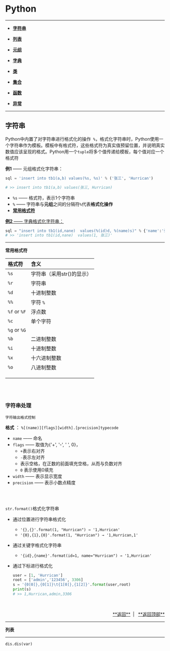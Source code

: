 # <a name="top">Python</a>





----

+ <a href="#str">**字符串**</a>


+ <a href="#">**列表**</a>


+ <a href="#">**元组**</a>


+ <a href="#">**字典**</a>


+ <a href="#">**类**</a>


+ <a href="#">**集合**</a>


+ <a href="#">**函数**</a>


+ <a href="#">**异常**</a>










-----

## <a name="str">**字符串**</a>

Python中内置了对字符串进行格式化的操作` %`，格式化字符串时，Python使用一个字符串作为模板。模板中有格式符，这些格式符为真实值预留位置，并说明真实数值应该呈现的格式。Python用一个`tuple`将多个值传递给模板，每个值对应一个格式符

**例1** —— 元组格式化字符串：

```python
sql = 'insert into tb1(a,b) values(%s, %s)' % ('张三', 'Hurrican')

# >> insert into tb1(a,b) values(张三, Hurrican)
```

+ `%s` —— 格式符，表示1个字符串
+ `%` —— 字符串与**元组**之间的分隔符`%`代表**格式化操作**
+ <a href="#formatSymbol">**常用格式符**</s>



**例2**  —— 字典格式化字符串：

```python
sql = "insert into tb1(id,nane)  values(%(id)d, %(name)s)" % {'name':'张三', 'id':1}
# >> 'insert into tb1(id,nane)  values(1, 张三)'
```







----

<a name="formatSymbol">**常用格式符**</s>

| 格式符          | 含义              |
| :----------- | :-------------- |
| `%s`         | 字符串（采用str()的显示） |
| `%r`         | 字符串             |
| `%d`         | 十进制整数           |
| `%%`         | 字符 `%`          |
| `%f` or `%F` | 浮点数             |
| `%c`         | 单个字符            |
| `%g` or `%G` |                 |
| `%b`         | 二进制整数           |
| `%i`         | 十进制整数           |
| `%x`         | 十六进制整数          |
| `%o`         | 八进制整数           |
|              |                 |
|              |                 |
|              |                 |

<br/><br/>

### **字符串处理** 



`字符输出格式控制 `

**格式** ： `%[(name)][flags][width].[precision]typecode`

+ `name` —— 命名
+ `flags` —— 取值为{'+', '-', ' ', 0}，
  + ` + `表示右对齐
  + ` - `表示左对齐
  + 表示空格，在正数的前面填充空格，从而与负数对齐
  + `0` 表示使用0填充
+ `width` —— 表示显示宽度
+ `precision` —— 表示小数点精度




<br/><br/>

`str.format()`格式化字符串

+ 通过位置进行字符串格式化 
  + `'{},{}'.format(1, "Hurrican") → '1,Hurrican'`
  + `'{0},{1},{0}'.format(1, "Hurrican") → '1,Hurrican,1'`


+ 通过关键字格式化字符串
  + `'{id},{name}'.format(id=1, name="Hurrican") → '1,Hurrican'`


+ 通过下标进行格式化

  ```python
  user = [1, 'Hurrican']
  root = ['admin','123456', 3306]
  s = '{0[0]},{0[1]}\t{1[0]},{1[2]}'.format(user,root)
  print(s)
  # >> 1,Hurrican,admin,3306
  ```

  ​



<p align="right"><a href="#formatSymbol">**返回**</a>&nbsp | &nbsp <a href="#top">**返回顶部**</a></p>

---

<a name="list">**列表**</a>







--------

`dis.dis(var)`